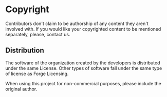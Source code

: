# Copyright

Contributors don't claim to be authorship of any content they aren't involved with. If you would like your copyrighted content to be mentioned separately, please, contact us.

## Distribution

The software of the organization created by the developers is distributed under the same License. Other types of software fall under the same type of license as Forge Licensing.

When using this project for non-commercial purposes, please include the original author.
